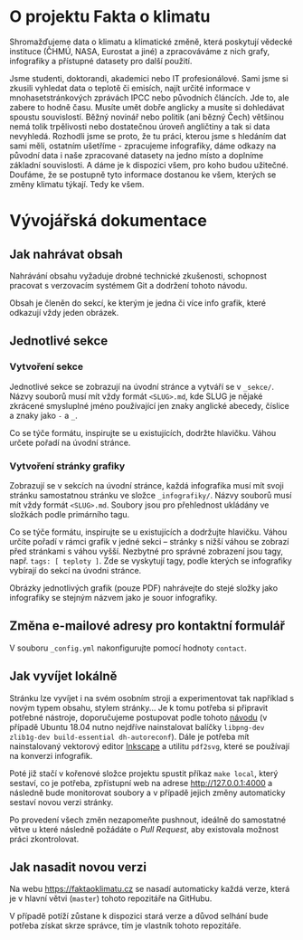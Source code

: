 # O projektu Fakta o klimatu

Shromažďujeme data o klimatu a klimatické změně, která poskytují vědecké instituce (ČHMÚ, NASA, Eurostat a jiné) a zpracováváme z nich grafy, infografiky a přístupné datasety pro další použití.

Jsme studenti, doktorandi, akademici nebo IT profesionálové. Sami jsme si zkusili vyhledat data o teplotě či emisích, najít určité informace v mnohasetstránkových zprávách IPCC nebo původních článcích. Jde to, ale zabere to hodně času. Musíte umět dobře anglicky a musíte si dohledávat spoustu souvislostí. Běžný novinář nebo politik (ani bězný Čech) většinou nemá tolik trpělivosti nebo dostatečnou úroveň angličtiny a tak si data nevyhledá. Rozhodli jsme se proto, že tu práci, kterou jsme s hledáním dat sami měli, ostatním ušetříme - zpracujeme infografiky, dáme odkazy na původní data i naše zpracované datasety na jedno místo a doplníme základní souvislosti. A dáme je k dispozici všem, pro koho budou užitečné. Doufáme, že se postupně tyto informace dostanou ke všem, kterých se změny klimatu týkají. Tedy ke všem.

# Vývojářská dokumentace

## Jak nahrávat obsah

Nahrávání obsahu vyžaduje drobné technické zkušenosti, schopnost pracovat s verzovacím systémem Git a dodržení tohoto návodu.

Obsah je členěn do sekcí, ke kterým je jedna či více info grafik, které odkazují vždy jeden obrázek.

## Jednotlivé sekce

### Vytvoření sekce

Jednotlivé sekce se zobrazují na úvodní stránce a vytváří se v `_sekce/`. Názvy souborů musí mít vždy formát
`<SLUG>.md`, kde SLUG je nějaké zkrácené smysluplné jméno používající jen znaky anglické abecedy, číslice a znaky jako `-` a `_`.

Co se týče formátu, inspirujte se u existujících, dodržte hlavičku. Váhou určete pořadí na úvodní stránce.

### Vytvoření stránky grafiky

Zobrazují se v sekcích na úvodní stránce, každá infografika musí mít svoji stránku samostatnou stránku ve složce `_infografiky/`.
Názvy souborů musí mít vždy formát `<SLUG>.md`. Soubory jsou pro přehlednost ukládány ve složkách podle primárního tagu.

Co se týče formátu, inspirujte se u existujících a dodržujte hlavičku. Váhou určíte pořadí v rámci grafik v jedné sekci – stránky s nižší váhou se zobrazí před stránkami s váhou vyšší.
Nezbytné pro správné zobrazení jsou tagy, např. `tags: [ teploty ]`. Zde se vyskytují tagy, podle kterých se infografiky vybírají do sekcí na úvodni stránce.

Obrázky jednotlivých grafik (pouze PDF) nahrávejte do stejé složky jako infografiky se stejným názvem jako je souor infografiky.

## Změna e-mailové adresy pro kontaktní formulář

V souboru `_config.yml` nakonfigurujte pomocí hodnoty `contact`.

## Jak vyvíjet lokálně

Stránku lze vyvíjet i na svém osobním stroji a experimentovat tak například s novým typem obsahu, stylem stránky...
Je k tomu potřeba si připravit potřebné nástroje, doporučujeme postupovat podle tohoto 
[návodu](https://help.github.com/en/articles/setting-up-your-github-pages-site-locally-with-jekyll) (v případě Ubuntu 
18.04 nutno nejdříve nainstalovat balíčky `libpng-dev zlib1g-dev build-essential dh-autoreconf`). Dále je potřeba 
mít nainstalovaný vektorový editor [Inkscape](https://inkscape.org/) a utilitu `pdf2svg`,
které se používají na konverzi infografik.

Poté již stačí v kořenové složce projektu spustit příkaz `make local`, který sestaví, co je potřeba, zpřístupní web na adrese
http://127.0.0.1:4000 a následně bude monitorovat soubory a v případě jejich změny automaticky sestaví novou verzi stránky.

Po provedení všech změn nezapomeňte pushnout, ideálně do samostatné větve u které následně požádáte o *Pull Request*, aby existovala možnost práci zkontrolovat.

## Jak nasadit novou verzi

Na webu https://faktaoklimatu.cz se nasadí automaticky každá verze, která je v hlavní větvi (`master`) tohoto repozitáře na GitHubu.

V případě potíží zůstane k dispozici stará verze a důvod selhání bude potřeba získat skrze správce, tím je vlastník tohoto repozitáře.
